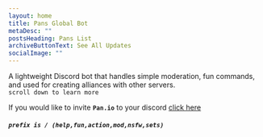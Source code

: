 ```yaml
---
layout: home
title: Pans Global Bot
metaDesc: ""
postsHeading: Pans List
archiveButtonText: See All Updates
socialImage: ""
---
```

A lightweight [](https://11ty.io)Discord bot that handles simple moderation, fun commands, and used for creating alliances with other servers. \
`scroll down to learn more`

If you would like to invite **`Pan.io`** to your discord [click here](https://discordapp.com/api/oauth2/authorize?client_id=689679710871093254&permissions=8&scope=bot)

##### `prefix is / (help,fun,action,mod,nsfw,sets)`